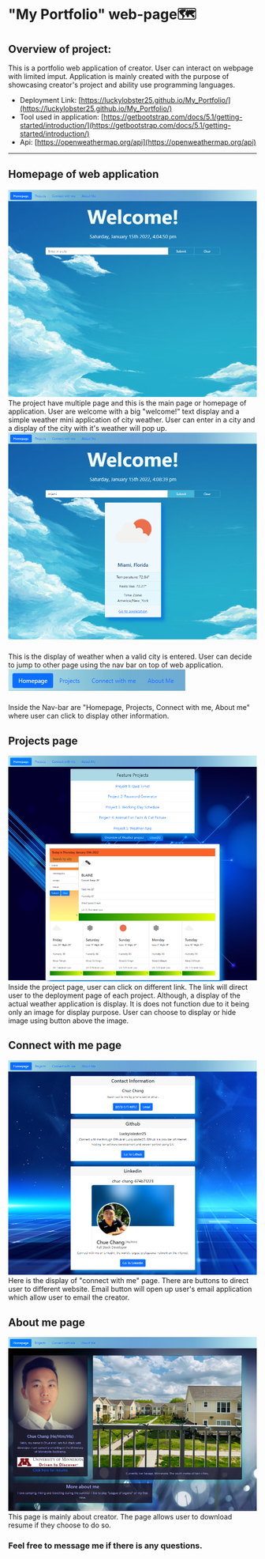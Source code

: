 # "My Portfolio" web-page🗺️
## Overview of project: 

This is a portfolio web application of creator. User can interact on webpage with limited imput. Application is mainly created with the purpose of showcasing creator's project and ability use programming languages. 
* Deployment Link: [https://luckylobster25.github.io/My_Portfolio/](https://luckylobster25.github.io/My_Portfolio/)
* Tool  used in application: [https://getbootstrap.com/docs/5.1/getting-started/introduction/](https://getbootstrap.com/docs/5.1/getting-started/introduction/)
* Api: [https://openweathermap.org/api](https://openweathermap.org/api)
*********
## Homepage of web application
![homepage](img/homepage.png)
The project have multiple page and this is the main page or homepage of application. User are welcome with a big "welcome!" text display and a simple weather mini application of city weather. User can enter in a city and a display of the city with it's weather will pop up. 
![weather](img/homepage-miniweather.png)
###
This is the display of weather when a valid city is entered. User can decide to jump to other page using the nav bar on top of web application.  
![navbar](img/navbar.png)
###
Inside the Nav-bar are "Homepage, Projects, Connect with me, About me" where user can click to display other information. 
## Projects page
![project-page](img/project-page.png)
Inside the project page, user can click on different link. The link will direct user to the deployment page of each project. Although, a display of the actual weather application is display. It is does not function due to it being only an image for display purpose. User can choose to display or hide image using button above the image. 
## Connect with me page
![connectwithme](img/connectwithme.png)
Here is the display of "connect with me" page. There are buttons to direct user to different website. Email button will open up user's email application which allow user to email the creator. 
## About me page 
![aboutme](img/aboutme.png)
This page is mainly about creator. The page allows user to download resume if they choose to do so. 

### Feel free to message me if there is any questions. 

